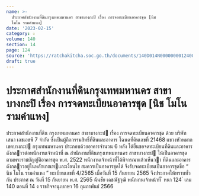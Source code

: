 ```yaml
---
name: >-
  ประกาศสำนักงานที่ดินกรุงเทพมหานคร สาขาบางกะปิ เรื่อง การจดทะเบียนอาคารชุด [นิช
  โมโน รามคำแหง]
date: '2023-02-15'
category: ง
volume: 140
section: 14
page: 124
source: 'https://ratchakitcha.soc.go.th/documents/140D014N0000000012400.pdf'
draft: true
---
```


# ประกาศสำนักงานที่ดินกรุงเทพมหานคร สาขาบางกะปิ เรื่อง การจดทะเบียนอาคารชุด [นิช โมโน รามคำแหง]

ประกาศสํานักงานที่ดิน กรุงเทพมหานคร สาขาบางกะป เรื่อง การจดทะเบียนอาคารชุด ด้วย บริษัท เสนา เอชเอชพี 7 จํากัด ซึ่งเป็นผู้ถือกรรมสิทธิ์ที่ดินและอาคาร โฉนดที่ดินเลขที่ 21468 แขวงหัวหมาก เขตบางกะป กรุงเทพมหานคร ประกอบด้วยอาคารจํานวน 6 หลัง ได้ยื่นขอจดทะเบียนที่ดินและอาคารดังกลาวต่อพนักงานเจ้าหน้าที่ ณ สํานักงานที่ดินกรุงเทพมหานคร สาขาบางกะป ให้เป็นอาคารชุดตามพระราชบัญญัติอาคารชุด พ.ศ. 2522 พนักงานเจ้าหน้าที่ได้พิจารณาแล้วเห็นวา ที่ดินและอาคารดังกลาวอยู่ในหลักเกณฑและเงื่อนไข สมควรเป็นอาคารชุดได้ จึงรับจดทะเบียนเป็นอาคารชุดชื่อ “ นิช โมโน รามคําแหง ” ทะเบียนเลขที่ 4/2565 เมื่อวันที่ 15 กันยายน 2565 จึงประกาศให้ทราบทั่วกัน ประกาศ ณ วันที่ 15 กันยายน พ.ศ. 2565 ฉันชัย เดชณัฐวุฒิ พนักงานเจ้าหน้าที่ ้ หนา 124 ่ เลม 140 ตอนที่ 14 ง ราชกิจจานุเบกษา 16 กุมภาพันธ์ 2566
